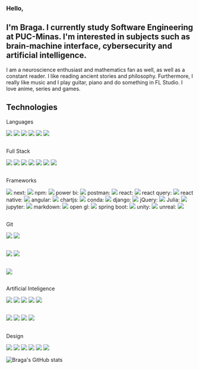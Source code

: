 ### Hello,
## I'm Braga. I currently study Software Engineering at PUC-Minas. I'm interested in subjects such as brain-machine interface, cybersecurity and artificial intelligence.

I am a neuroscience enthusiast and mathematics fan as well, as well as a constant reader. I like reading ancient stories and philosophy. Furthermore, I really like music and I play guitar, piano and do something in FL Studio. I love anime, series and games.

## Technologies 

Languages

<img src="https://img.shields.io/badge/C-00599C?style=for-the-badge&logo=c&logoColor=white"/> <img src="https://img.shields.io/badge/C%2B%2B-00599C?style=for-the-badge&logo=c%2B%2B&logoColor=white" /> <img src="https://img.shields.io/badge/C%23-239120?style=for-the-badge&logo=csharp&logoColor=white"/> <img src="https://img.shields.io/badge/Rust-black?style=for-the-badge&logo=rust&logoColor=#E57324"/> <img src="https://img.shields.io/badge/Python-FFD43B?style=for-the-badge&logo=python&logoColor=blue"/> <img src="https://img.shields.io/badge/Lua-2C2D72?style=for-the-badge&logo=lua&logoColor=white"/>

##

Full Stack

<img src="https://img.shields.io/badge/HTML5-E34F26?style=for-the-badge&logo=html5&logoColor=white"/> <img src="https://img.shields.io/badge/CSS3-1572B6?style=for-the-badge&logo=css3&logoColor=white"/> <img src="https://img.shields.io/badge/Bootstrap-563D7C?style=for-the-badge&logo=bootstrap&logoColor=white"/> <img src="https://img.shields.io/badge/JavaScript-323330?style=for-the-badge&logo=javascript&logoColor=F7DF1E"/> <img src="https://img.shields.io/badge/json-5E5C5C?style=for-the-badge&logo=json&logoColor=white"/> <img src="https://img.shields.io/badge/TypeScript-007ACC?style=for-the-badge&logo=typescript&logoColor=whit"/> <img src="https://img.shields.io/badge/PHP-777BB4?style=for-the-badge&logo=php&logoColor=white"/>

##

Frameworks

<img src="https://img.shields.io/badge/Node%20js-339933?style=for-the-badge&logo=nodedotjs&logoColor=white"/> next: <img src="https://img.shields.io/badge/next%20js-000000?style=for-the-badge&logo=nextdotjs&logoColor=white"/> npm: <img src="https://img.shields.io/badge/npm-CB3837?style=for-the-badge&logo=npm&logoColor=white"/> power bi: <img src="https://img.shields.io/badge/PowerBI-F2C811?style=for-the-badge&logo=Power%20BI&logoColor=white"/> postman: <img src="https://img.shields.io/badge/Postman-FF6C37?style=for-the-badge&logo=Postman&logoColor=white"/> react: <img src="https://img.shields.io/badge/React-20232A?style=for-the-badge&logo=react&logoColor=61DAFB"/> react query: <img src="https://img.shields.io/badge/React_Query-FF4154?style=for-the-badge&logo=ReactQuery&logoColor=white"/> react native: <img src="https://img.shields.io/badge/React_Native-20232A?style=for-the-badge&logo=react&logoColor=61DAFB"/> angular: <img src="https://img.shields.io/badge/Angular-DD0031?style=for-the-badge&logo=angular&logoColor=white"/> chartjs: <img src="https://img.shields.io/badge/Chart%20js-FF6384?style=for-the-badge&logo=chartdotjs&logoColor=white"/> conda: <img src="https://img.shields.io/badge/conda-342B029.svg?&style=for-the-badge&logo=anaconda&logoColor=white"/> django: <img src="https://img.shields.io/badge/Django-092E20?style=for-the-badge&logo=django&logoColor=green"/> jQuery: <img src="https://img.shields.io/badge/jQuery-0769AD?style=for-the-badge&logo=jquery&logoColor=white"/> Julia: <img src="https://img.shields.io/badge/Julia-9558B2?style=for-the-badge&logo=julia&logoColor=white"/> jupyter: <img src="https://img.shields.io/badge/Jupyter-F37626.svg?&style=for-the-badge&logo=Jupyter&logoColor=white"/> markdown: <img src="https://img.shields.io/badge/Markdown-000000?style=for-the-badge&logo=markdown&logoColor=white"/> open gl: <img src="https://img.shields.io/badge/OpenGL-FFFFFF?style=for-the-badge&logo=opengl"/> spring boot: <img src="https://img.shields.io/badge/Spring_Boot-F2F4F9?style=for-the-badge&logo=spring-boot"/> unity: <img src="https://img.shields.io/badge/Unity-100000?style=for-the-badge&logo=unity&logoColor=white"/> unreal: <img src="https://img.shields.io/badge/-Unreal%20Engine-313131?style=for-the-badge&logo=unreal-engine&logoColor=white"/> 

##

Git 

<img src="https://img.shields.io/badge/GIT-E44C30?style=for-the-badge&logo=git&logoColor=white"/> <img src="https://img.shields.io/badge/GitHub-100000?style=for-the-badge&logo=github&logoColor=white"/>

##

<img src="https://img.shields.io/badge/MySQL-005C84?style=for-the-badge&logo=mysql&logoColor=white"/> <img src="https://img.shields.io/badge/Sqlite-003B57?style=for-the-badge&logo=sqlite&logoColor=white"/>

##

<img src="https://img.shields.io/badge/Arduino-00979D?style=for-the-badge&logo=Arduino&logoColor=white"/>

##

Artificial Inteligence

<img src="https://img.shields.io/badge/TensorFlow-FF6F00?style=for-the-badge&logo=tensorflow&logoColor=white"/> <img src="https://img.shields.io/badge/github%20copilot-000000?style=for-the-badge&logo=githubcopilot&logoColor=white"/> <img src="https://img.shields.io/badge/ChatGPT-74aa9c?style=for-the-badge&logo=openai&logoColor=white"/> <img src="https://img.shields.io/badge/Gemini-8E75B2?style=for-the-badge&logo=googlebard&logoColor=fff"/> <img src="https://img.shields.io/badge/PyTorch-EE4C2C?style=for-the-badge&logo=pytorch&logoColor=white"/>

##

<img src="https://img.shields.io/badge/Bitcoin-000000?style=for-the-badge&logo=bitcoin&logoColor=white"/> <img src="https://img.shields.io/badge/Ethereum-3C3C3D?style=for-the-badge&logo=Ethereum&logoColor=white"/> <img src="https://img.shields.io/badge/Blockchain.com-121D33?logo=blockchaindotcom&logoColor=fff&style=for-the-badge"/> <img src="https://img.shields.io/badge/Coinbase-0052FF?style=for-the-badge&logo=Coinbase&logoColor=white"/>

##

Design

<img src="https://img.shields.io/badge/Figma-F24E1E?style=for-the-badge&logo=figma&logoColor=white"/> <img src="https://img.shields.io/badge/Krita-203759?style=for-the-badge&logo=krita&logoColor=EEF37B"/> <img src="https://img.shields.io/badge/Adobe%20Photoshop-31A8FF?style=for-the-badge&logo=Adobe%20Photoshop&logoColor=black"/> <img src="https://img.shields.io/badge/Adobe%20XD-470137?style=for-the-badge&logo=Adobe%20XD&logoColor=#FF61F6"/> <img src="https://img.shields.io/badge/Adobe%20after%20affects-CF96FD?style=for-the-badge&logo=Adobe%20after%20effects&logoColor=393665"/> <img src="https://img.shields.io/badge/Canva-%2300C4CC.svg?&style=for-the-badge&logo=Canva&logoColor=white"/> 


          
          
          
![Braga's GitHub stats](https://github-readme-stats.vercel.app/api?username=DGBBraga&show_icons=true&theme=radical)
